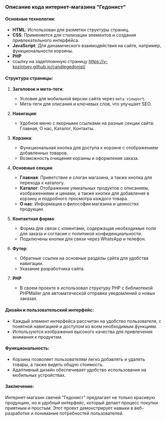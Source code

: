 ### Описание кода интернет-магазина "Гедонист"

#### Основные технологии:
- **HTML**: Использован для разметки структуры страниц.
- **CSS**: Применяется для стилизации элементов и создания привлекательного интерфейса.
- **JavaScript**: Для динамического взаимодействия на сайте, например, функциональности корзины.
- **PHP**
- ссылку на задеплоенную страницу https://v-kozintsev.github.io/candlegedonist/

#### Структура страницы:

1. **Заголовок и мета-теги**:
   - Условия для мобильной версии сайта через `meta viewport`.
   - Мета-теги для описания и ключевых слов, что улучшает SEO.

2. **Навигация**:
   - Удобное меню с якорными ссылками на разные секции сайта: Главная, О нас, Каталог, Контакты.

3. **Корзина**:
   - Функциональная кнопка для доступа к корзине с отображением добавленных товаров.
   - Возможность очищения корзины и оформления заказа.

4. **Основные секции**:
   - **Главная**: Приветствие и слоган магазина, а также кнопка для перехода к каталогу.
   - **Каталог**: Отображение уникальных продуктов с описанием, изображениями и ценами, а также кнопки для добавления в корзину и подробного просмотра каждого товара.
   - **О нас**: Информация о философии магазина и ценностях продукции. 

5. **Контактная форма**:
   - Форма для связи с клиентами, содержащая необходимые поля для заказа и согласие с политикой конфиденциальности.
   - Подключены кнопки для связи через WhatsApp и телефон.

6. **Футер**:
   - Обратные ссылки на основные разделы сайта для удобства навигации.
   - Указание разработчика сайта.
7. **PHP**
   - В своем проекте я использовал структуру PHP с библиотекой PHPMailer для автоматической отправки уведомлений о новых заказах.
     
#### Дизайн и пользовательский интерфейс:
- Каждый элемент интерфейса рассчитан на удобство пользователя, с понятной навигацией и доступом ко всем необходимым функциям.
- Используются изображения высокого качества для привлечения внимания к продуктам.

#### Функциональность:
- Корзина позволяет пользователям легко добавлять и удалять товары, а также видеть общую стоимость.
- Адаптивный дизайн обеспечивает удобство использования на мобильных устройствах.

#### Заключение:
Интернет-магазин свечей "Гедонист" предлагает не только красивую продукцию, но и удобный интерфейс, который делает процесс покупки приятным и простым. Этот проект демонстрирует навыки в веб-разработке и понимание потребностей пользователей.
